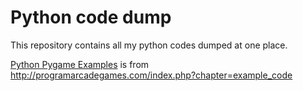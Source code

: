 # Python code dump

This repository contains all my python codes dumped at one place.

[Python Pygame Examples](./src/python_pygame_examples.zip) is from <http://programarcadegames.com/index.php?chapter=example_code>
